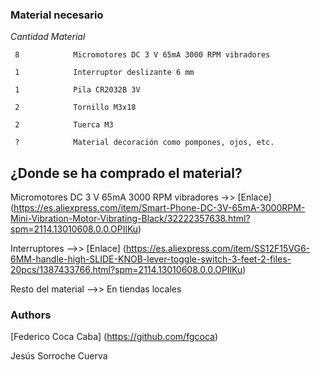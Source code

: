 ### **Material necesario**

*Cantidad         Material*

     8            Micromotores DC 3 V 65mA 3000 RPM vibradores
     
     1            Interruptor deslizante 6 mm
     
     1            Pila CR2032B 3V
     
     2            Tornillo M3x18
     
     2            Tuerca M3
     
     ?            Material decoración como pompones, ojos, etc.

## **¿Donde se ha comprado el material?**
Micromotores DC 3 V 65mA 3000 RPM vibradores ->> [Enlace] (https://es.aliexpress.com/item/Smart-Phone-DC-3V-65mA-3000RPM-Mini-Vibration-Motor-Vibrating-Black/32222357638.html?spm=2114.13010608.0.0.OPIlKu)

Interruptores -->> [Enlace] (https://es.aliexpress.com/item/SS12F15VG6-6MM-handle-high-SLIDE-KNOB-lever-toggle-switch-3-feet-2-files-20pcs/1387433766.html?spm=2114.13010608.0.0.OPIlKu)

Resto del material -->> En tiendas locales


### **Authors**

[Federico Coca Caba] (https://github.com/fgcoca)

Jesús Sorroche Cuerva
